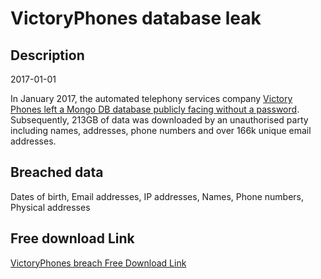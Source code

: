 # VictoryPhones database leak

## Description

2017-01-01

In January 2017, the automated telephony services company <a href="http://www.zdnet.com/article/republican-polling-firm-hacked-exposing-donor-records/" target="_blank" rel="noopener">Victory Phones left a Mongo DB database publicly facing without a password</a>. Subsequently, 213GB of data was downloaded by an unauthorised party including names, addresses, phone numbers and over 166k unique email addresses.

## Breached data

Dates of birth, Email addresses, IP addresses, Names, Phone numbers, Physical addresses

## Free download Link

[VictoryPhones breach Free Download Link](https://link-to.net/1229997/694.8166885164061/dynamic/?r=aHR0cHM6Ly93d3cubWVkaWFmaXJlLmNvbS92aWV3L0xzclkwRUNYTnZqZHRHcC92aWN0b3J5cGhvbmVzLmNvbS9maWxl)